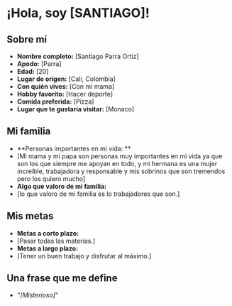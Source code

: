 # ¡Hola, soy [SANTIAGO]!

## Sobre mí
- **Nombre completo:** [Santiago Parra Ortiz]
- **Apodo:** [Parra]
- **Edad:** [20]
- **Lugar de origen:** [Cali, Colombia]
- **Con quién vives:** [Con mi mama]
- **Hobby favorito:** [Hacer deporte]
- **Comida preferida:** [Pizza]
- **Lugar que te gustaría visitar:** [Monaco]

## Mi familia
- **Personas importantes en mi vida: **
- [Mi mama y mi papa son personas muy importantes en mi vida ya que son los que siempre me apoyan en todo, y mi hermana es una mujer increíble, trabajadora y responsable y mis sobrinos que son tremendos pero los quiero mucho]
- **Algo que valoro de mi familia:**
- [lo que valoro de mi familia es lo trabajadores que son.]

## Mis metas
- **Metas a corto plazo:**
- [Pasar todas las materias.]
- **Metas a largo plazo:**
- [Tener un buen trabajo y disfrutar al máximo.]

## Una frase que me define
- "*[Misterioso]*"
